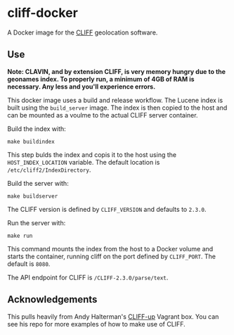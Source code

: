 # cliff-docker

A Docker image for the [CLIFF](http://cliff.mediameter.org/) geolocation software. 

Use
---

**Note: CLAVIN, and by extension CLIFF, is very memory hungry due to the
geonames index. To properly run, a minimum of 4GB of RAM is necessary. Any less
and you'll experience errors.**

This docker image uses a build and release workflow. The Lucene index is built
using the `build_server` image. The index is then copied to the host and can be
mounted as a voulme to the actual CLIFF server container.

Build the index with:
```
make buildindex
```
This step bulds the index and copis it to the host using the
`HOST_INDEX_LOCATION` variable. The default location is
`/etc/cliff2/IndexDirectory`.

Build the server with:
```
make buildserver
```
The CLIFF version is defined by `CLIFF_VERSION` and defaults to `2.3.0`.

Run the server with:
```
make run
```
This command mounts the index from the host to a Docker volume and starts the
container, running cliff on the port defined by `CLIFF_PORT`. The default is
`8080`.

The API endpoint for CLIFF is `/CLIFF-2.3.0/parse/text`.

Acknowledgements
-----------------

This pulls heavily from Andy Halterman's [CLIFF-up](https://github.com/ahalterman/CLIFF-up)
Vagrant box. You can see his repo for more examples of how to make use of
CLIFF.
